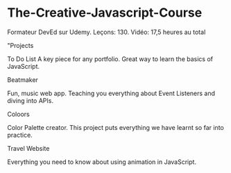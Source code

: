 # The-Creative-Javascript-Course
Formateur DevEd sur Udemy. Leçons: 130. Vidéo: 17,5 heures au total

"Projects

To Do List
A key piece for any portfolio. Great way to learn the basics of JavaScript.

Beatmaker

Fun, music web app. Teaching you everything about Event Listeners and diving into APIs.

Coloors

Color Palette creator. This project puts everything we have learnt so far into practice.

Travel Website

Everything you need to know about using animation in JavaScript.

